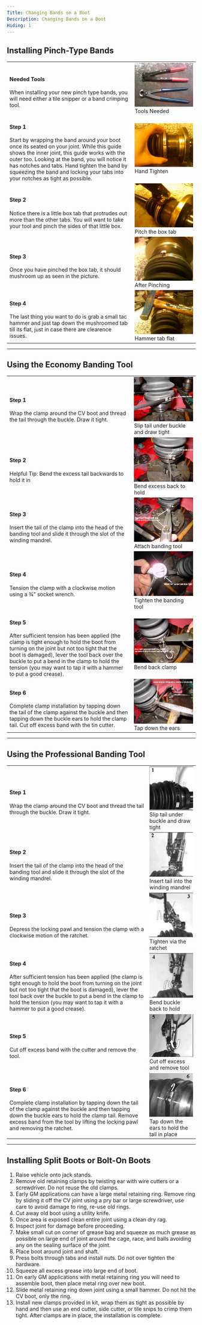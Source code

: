 ```yaml
---
Title: Changing Bands on a Boot
Description: Changing Bands on a Boot
Hiding: 1
---
```


<a name="pinch-bands"></a>
## Installing Pinch-Type Bands

<table>
	<tr>
    	<td>
        	<h4>Needed Tools</h4>
            When installing your new pinch type bands, you will need either a tile snipper or a band crimping tool.
		</td><td>
        	<div class="img-container">
                <img class="img-responsive img-rounded img-thumb" src="img/howto/pinch-type-bands/tools.jpg">
                <span class="caption">Tools Needed</span>
            </div>
	    </td>
	</tr><tr>
		<td>
        	<h4>Step 1</h4>
			Start by wrapping the band around your boot once its seated on your joint.
			While this guide shows the inner joint, this guide works with the outer too.
			Looking at the band, you will notice it has notches and tabs. Hand tighten the band by squeezing the band and locking your tabs into your notches as tight as possible.
        </td><td>
        	<div class="img-container">
                <img class="img-responsive img-rounded img-thumb" src="img/howto/pinch-type-bands/1.jpg">
                <span class="caption">Hand Tighten</span>
            </div>
        </td>
	</tr><tr>
		<td>
        	<h4>Step 2</h4>
        	Notice there is a little box tab that protrudes out more than the other tabs. You will want to take your tool and pinch the sides of that little box.
        </td><td>
        	<div class="img-container">
                <img class="img-responsive img-rounded img-thumb" src="img/howto/pinch-type-bands/2.jpg">
                <span class="caption">Pitch the box tab</span>
            </div>
        </td>
    </tr><tr>
		<td>
        	<h4>Step 3</h4>
            Once you have pinched the box tab, it should mushroom up as seen in the picture.
        </td>
        <td>
        	<div class="img-container">
                <img class="img-responsive img-rounded img-thumb" src="img/howto/pinch-type-bands/3.jpg">
                <span class="caption">After Pinching</span>
            </div>
        </td>
	</tr><tr>
		<td>
        	<h4>Step 4</h4>
			The last thing you want to do is grab a small tac hammer and just tap down the mushroomed tab till its flat, just in case there are clearence issues.
        </td><td>
        	<div class="img-container">
                <img class="img-responsive img-rounded img-thumb" src="img/howto/pinch-type-bands/4.jpg">
                <span class="caption">Hammer tab flat</span>
            </div>
        </td>
	</tr>
</table>


---


<a name="economy-banding-tool"></a>
## Using the Economy Banding Tool

<table>
	<tr>
		<td>
        	<h4>Step 1</h4>
            Wrap the clamp around the CV boot and thread the tail through the buckle. Draw it tight.
        </td><td>
        	<div class="img-container">
                <img class="img-responsive img-rounded img-thumb" src="img/howto/economy-banding-tool/1.jpg">
                <span class="caption">Slip tail under buckle and draw tight</span>
            </div>
        </td>
    </tr><tr>
		<td>
        	<h4>Step 2</h4>
            Helpful Tip: Bend the excess tail backwards to hold it in
        </td><td>
        	<div class="img-container">
                <img class="img-responsive img-rounded img-thumb" src="img/howto/economy-banding-tool/2.jpg">
                <span class="caption">Bend excess back to hold</span>
            </div>
    	</td>
	</tr><tr>
		<td>
        	<h4>Step 3</h4>
            Insert the tail of the clamp into the head of the banding tool and slide it through the slot of the winding mandrel.
        </td><td>
        	<div class="img-container">
                <img class="img-responsive img-rounded img-thumb" src="img/howto/economy-banding-tool/3.jpg">
                <span class="caption">Attach banding tool</span>
            </div>
        </td>
	</tr><tr>
		<td>
        	<h4>Step 4</h4>
            Tension the clamp with a clockwise motion using a &frac34;&quot; socket wrench.
        </td><td>
			<div class="img-container">
                <img class="img-responsive img-rounded img-thumb" src="img/howto/economy-banding-tool/4.jpg">
                <span class="caption">Tighten the banding tool</span>
            </div>
        </td>
	</tr><tr>
		<td>
        <h4>Step 5</h4>
        After sufficient tension has been applied (the clamp is tight enough to hold the boot from turning on the joint but not too tight that the boot is damaged), lever the tool back over the buckle to put a bend in the clamp to hold the tension (you may want to tap it with a hammer to put a good crease).
    	</td><td>
			<div class="img-container">
                <img class="img-responsive img-rounded img-thumb" src="img/howto/economy-banding-tool/5.jpg">
                <span class="caption">Bend back clamp</span>
            </div>
    	</td>
    </tr><tr>
		<td>
        	<h4>Step 6</h4>
            Complete clamp installation by tapping down the tail of the clamp against the buckle and then tapping down the buckle ears to hold the clamp tail. Cut off excess band with the tin cutter.
        </td><td>
        	<div class="img-container">
                <img class="img-responsive img-rounded img-thumb" src="img/howto/economy-banding-tool/6.jpg">
                <span class="caption">Tap down the ears</span>
            </div>
        </td>
	</tr>
</table>


---


<a name="pro-banding-tool"></a>
## Using the Professional Banding Tool

<table>
	<tr>
		<td>
        	<h4>Step 1</h4>
            Wrap the clamp around the CV boot and thread the tail through the buckle. Draw it tight.
        </td><td>
        	<div class="img-container">
                <img class="img-responsive img-rounded img-thumb" src="img/howto/pro-banding-tool/1.jpg">
                <span class="caption">Slip tail under buckle and draw tight</span>
            </div>
        </td>
    </tr><tr>
		<td>
        	<h4>Step 2</h4>
           	Insert the tail of the clamp into the head of the banding tool and slide it through the slot of the winding mandrel.
        </td><td>
        	<div class="img-container">
                <img class="img-responsive img-rounded img-thumb" src="img/howto/pro-banding-tool/2.jpg">
                <span class="caption">Insert tail into the winding mandrel</span>
            </div>
        </td>
    </tr><tr>
		<td>
        	<h4>Step 3</h4>
           	Depress the locking pawl and tension the clamp with a clockwise motion of the ratchet.
        </td><td>
        	<div class="img-container">
                <img class="img-responsive img-rounded img-thumb" src="img/howto/pro-banding-tool/3.jpg">
                <span class="caption">Tighten via the ratchet</span>
            </div>
        </td>
    </tr><tr>
		<td>
        	<h4>Step 4</h4>
           	After sufficient tension has been applied (the clamp is tight enough to hold the boot from turning on the joint but not too tight that the boot is damaged), lever the tool back over the buckle to put a bend in the clamp to hold the tension (you may want to tap it with a hammer to put a good crease).
        </td><td>
        	<div class="img-container">
                <img class="img-responsive img-rounded img-thumb" src="img/howto/pro-banding-tool/4.jpg">
                <span class="caption">Bend buckle back to hold</span>
            </div>
        </td>
    </tr><tr>
		<td>
        	<h4>Step 5</h4>
           	Cut off excess band with the cutter and remove the tool.
        </td><td>
        	<div class="img-container">
                <img class="img-responsive img-rounded img-thumb" src="img/howto/pro-banding-tool/5.jpg">
                <span class="caption">Cut off excess and remove tool</span>
            </div>
        </td>
    </tr><tr>
		<td>
        	<h4>Step 6</h4>
           	Complete clamp installation by tapping down the tail of the clamp against the buckle and then tapping down the buckle ears to hold the clamp tail.  Remove excess band from the tool by lifting the locking pawl and removing the ratchet.
        </td><td>
        	<div class="img-container">
                <img class="img-responsive img-rounded img-thumb" src="img/howto/pro-banding-tool/6.jpg">
                <span class="caption">Tap down the ears to hold the tail in place</span>
            </div>
        </td>
    </tr>
</table>


---


<a name="split-and-bolt-boots"></a>
## Installing Split Boots or Bolt-On Boots

1. Raise vehicle onto jack stands.
2. Remove old retaining clamps by twisting ear with wire cutters or a screwdriver. Do not reuse the old clamps.
3. Early GM applications can have a large metal retaining ring. Remove ring by sliding it off the CV joint using a pry bar or large screwdriver, use care to avoid damage to ring, re-use old rings.
4. Cut away old boot using a utility knife.
5. Once area is exposed clean entire joint using a clean dry rag.
6. Inspect joint for damage before proceeding.
7. Make small cut on corner of grease bag and squeeze as much grease as possible on large end of joint around the cage, race, and balls avoiding any on the sealing surface of the joint.
8. Place boot around joint and shaft.
9. Press bolts through tabs and install nuts. Do not over tighten the hardware.
10. Squeeze all excess grease into large end of boot.
11. On early GM applications with metal retaining ring you will need to assemble boot, then place metal ring over new boot.
12. Slide metal retaining ring down joint using a small hammer. Do not hit the CV boot, only the ring.
13. Install new clamps provided in kit, wrap them as tight as possible by hand and then use an end cutter, side cutter, or tile snips to crimp them tight. After clamps are in place, the installation is complete.
